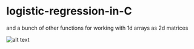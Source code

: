 # logistic-regression-in-C
and a bunch of other functions for working with 1d arrays as 2d matrices

![alt text](https://github.com/AlephEleven/logistic-regression-in-C/blob/main/results.jpg?raw=true)

